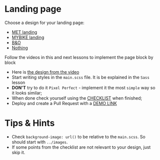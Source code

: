 # Landing page

Choose a design for your landing page:

- [MET landing](https://www.figma.com/file/lSR1m42L9YwzQwzzxKwHpw/THE-MET)
- [MYBIKE landing](https://www.figma.com/file/NZQAIydtHo5QkINyGLHNcq/BIKE-New-Version?node-id=0%3A1)
- [B&O](https://www.figma.com/file/DtkQmQ797hk0nI4KfMi2Uq/BOSE-New-Version?type=design&node-id=6817-212&t=ZTV6Gl8NzaWkJ4FK-0)
- [Nothing](https://www.figma.com/file/DtkQmQ797hk0nI4KfMi2Uq/BOSE-New-Version?type=design&node-id=6802-139&t=L7eKz5YKLN0m5WxR-0)

Follow the videos in this and next lessons to implement the page block by block

- Here is [the design from the video](https://www.figma.com/file/DtkQmQ797hk0nI4KfMi2Uq/BOSE-New-Version?type=design&node-id=6703-88&t=L7eKz5YKLN0m5WxR-0)
- Start writing styles in the `main.scss` file. It is be explained in the `Sass` lesson
- **DON'T** try to do it `Pixel Perfect` - implement it the most `simple` way so it looks similar;
- When done check yourself using the [CHECKLIST](./checklist.md) when finished;
- Deploy and create a Pull Request with a [DEMO LINK](https://outofs.github.io/layout_landing/)

# Tips & Hints
- Check `background-image: url()` to be relative to the `main.scss`. So should start with `../images`.
- If some points from the checklist are not relevant to your design, just skip it.
